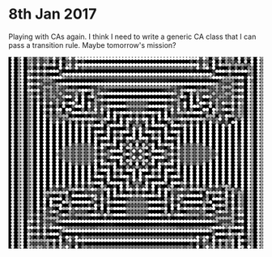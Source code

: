 # 8th Jan 2017

Playing with CAs again. I think I need to write a generic CA class that I can pass a transition rule. Maybe tomorrow's mission?

![Screenshot](screenshot.png) 
